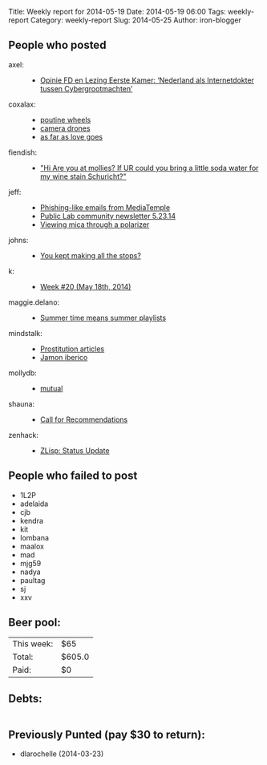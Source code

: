 Title: Weekly report for 2014-05-19
Date: 2014-05-19 06:00
Tags: weekly-report
Category: weekly-report
Slug: 2014-05-25
Author: iron-blogger


<h2>People who posted</h2>
<dl>
<dt><span class="user">axel:</span></dt>
<dd>
  <ul>
   <li><a href="https://www.axelarnbak.nl/2014/05/21/opinie-fd-en-lezing-eerste-kamer-nederland-als-internetdokter-tussen-cybergrootmachten/">Opinie FD en Lezing Eerste Kamer: ‘Nederland als Internetdokter tussen Cybergrootmachten’</a></li>
  </ul>
</dd>
<dt><span class="user">coxalax:</span></dt>
<dd>
  <ul>
   <li><a href="http://moveward.com/poutine-wheels/">poutine wheels</a></li>
   <li><a href="http://moveward.com/camera-drones/">camera drones</a></li>
   <li><a href="http://moveward.com/as-far-as-love-goes/">as far as love goes</a></li>
  </ul>
</dd>
<dt><span class="user">fiendish:</span></dt>
<dd>
  <ul>
   <li><a href="http://textsfromharriotte.tumblr.com/post/86860915051">"Hi
Are you at mollies? If UR could you bring a little soda water for my wine stain Schuricht?"</a></li>
  </ul>
</dd>
<dt><span class="user">jeff:</span></dt>
<dd>
  <ul>
   <li><a href="http://unterbahn.com/2014/05/phishing-like-emails-from-mediatemple/">Phishing-like emails from MediaTemple</a></li>
   <li><a href="http://publiclab.org/notes/warren/05-23-2014/public-lab-community-newsletter-5-23-14">Public Lab community newsletter 5.23.14</a></li>
   <li><a href="http://publiclab.org/notes/warren/05-19-2014/viewing-mica-through-a-polarizer">Viewing mica through a polarizer</a></li>
  </ul>
</dd>
<dt><span class="user">johns:</span></dt>
<dd>
  <ul>
   <li><a href="http://feedproxy.google.com/~r/wjsullivan/~3/jbIVMvamlr4/298431.html">You kept making all the stops?</a></li>
  </ul>
</dd>
<dt><span class="user">k:</span></dt>
<dd>
  <ul>
   <li><a href="http://www.googlish.com/?p=67">Week #20 (May 18th, 2014)</a></li>
  </ul>
</dd>
<dt><span class="user">maggie.delano:</span></dt>
<dd>
  <ul>
   <li><a href="http://maggiedelano.tumblr.com/post/86818326554">Summer time means summer playlists</a></li>
  </ul>
</dd>
<dt><span class="user">mindstalk:</span></dt>
<dd>
  <ul>
   <li><a href="http://mindstalk.livejournal.com/398022.html">Prostitution articles</a></li>
   <li><a href="http://mindstalk.livejournal.com/397756.html">Jamon iberico</a></li>
  </ul>
</dd>
<dt><span class="user">mollydb:</span></dt>
<dd>
  <ul>
   <li><a href="https://mmillions.wordpress.com/2014/05/25/mutual/">mutual</a></li>
  </ul>
</dd>
<dt><span class="user">shauna:</span></dt>
<dd>
  <ul>
   <li><a href="http://www.shaunagm.net/blog/2014/05/call-for-recommendations/?utm_source=rss&utm_medium=rss&utm_campaign=call-for-recommendations">Call for Recommendations</a></li>
  </ul>
</dd>
<dt><span class="user">zenhack:</span></dt>
<dd>
  <ul>
   <li><a href="http://www.zenhack.net/2014/05/25/zlisp-status-update.html">ZLisp: Status Update</a></li>
  </ul>
</dd>
</dl>

<h2>People who failed to post</h2>
<ul>
<li class="user">1L2P</li>
<li class="user">adelaida</li>
<li class="user">cjb</li>
<li class="user">kendra</li>
<li class="user">kit</li>
<li class="user">lombana</li>
<li class="user">maalox</li>
<li class="user">mad</li>
<li class="user">mjg59</li>
<li class="user">nadya</li>
<li class="user">paultag</li>
<li class="user">sj</li>
<li class="user">xxv</li>
</ul>



<h2>Beer pool:</h2>
<table>
  <tr> <td> This week: </td> <td> $65 </td> </tr>
  <tr> <td> Total: </td> <td> $605.0 </td> </tr>
  <tr> <td> Paid: </td> <td> $0 </td> </tr>
</table>

<h2>Debts:</h2>

<table class="debts">
</table>

<h2>Previously Punted (pay $30 to return):</h2>
<ul>
<li>dlarochelle (2014-03-23)</li>
</ul>
